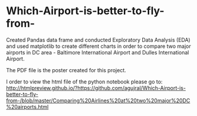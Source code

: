 # Which-Airport-is-better-to-fly-from-
Created Pandas data frame and conducted Exploratory Data Analysis (EDA) and used matplotlib to create different charts in order to compare two major airports in DC area - Baltimore International Airport and Dulles International Airport.

The PDF file is the poster created for this project.

I order to view the html file of the python notebook please go to:
http://htmlpreview.github.io/?https://github.com/agujral/Which-Airport-is-better-to-fly-from-/blob/master/Comparing%20Airlines%20at%20two%20major%20DC%20airports.html
